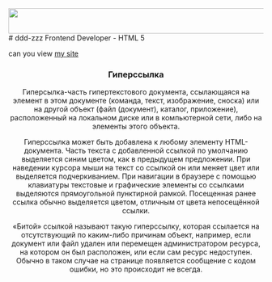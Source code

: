 <img src="https://photy.org/photos/purple-gradient-wide-photy.org.jpg" width="1500" height="50"> 
# ddd-zzz Frontend Developer
- HTML 5

can you view [my site](http://deezer13.github.io/ddd-zzz/) 

<center><h3>Гиперссылка</h3><center>

Гиперсылка-часть гипертекстового документа, ссылающаяся на элемент в этом документе (команда, текст, изображение, сноска) или на другой объект (файл (документ), каталог, приложение), расположенный на локальном диске или в компьютерной сети, либо на элементы этого объекта. 

Гиперссылка может быть добавлена к любому элементу HTML-документа. Часть текста с добавленной ссылкой по умолчанию выделяется синим цветом, как в предыдущем предложении. При наведении курсора мыши на текст со ссылкой он или меняет цвет или выделяется подчеркиванием. При навигации в браузере с помощью клавиатуры текстовые и графические элементы со ссылками выделяются прямоугольной пунктирной рамкой. Посещенная ранее ссылка обычно выделяется цветом, отличным от цвета непосещённой ссылки. 

«Битой» ссылкой называют такую гиперссылку, которая ссылается на отсутствующий по каким-либо причинам объект, например, если документ или файл удален или перемещен администратором ресурса, на котором он был расположен, или если сам ресурс недоступен. Обычно в таком случае на странице появляется сообщение с кодом ошибки, но это происходит не всегда.     
